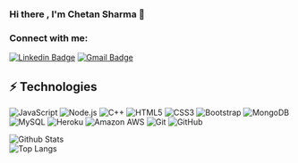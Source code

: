 ### Hi there , I'm Chetan Sharma 👋

### Connect with me:
[![Linkedin Badge](https://img.shields.io/badge/-Chetan-blue?style=flat-square&logo=Linkedin&logoColor=white&link=https://www.linkedin.com/in/chetan-sharma-908235194/)](https://www.linkedin.com/in/chetan-sharma-908235194/)
[![Gmail Badge](https://img.shields.io/badge/-iamchetansharma8@gmail.com-c14438?style=flat-square&logo=Gmail&logoColor=white&link=mailto:iamchetansharma8@gmail.com)](mailto:iamchetansharma8@gmail.com)  


<!--
**iamchetansharma8/iamchetansharma8** is a ✨ _special_ ✨ repository because its `README.md` (this file) appears on your GitHub profile.

Here are some ideas to get you started:

- 🔭 I’m currently working on ...
- 🌱 I’m currently learning ...
- 👯 I’m looking to collaborate on ...
- 🤔 I’m looking for help with ...
- 💬 Ask me about ...
- 📫 How to reach me: ...
- 😄 Pronouns: ...
- ⚡ Fun fact: ...
-->
## ⚡ Technologies

![JavaScript](https://img.shields.io/badge/-JavaScript-black?style=flat-square&logo=javascript)
![Node.js](https://img.shields.io/badge/-Node.js-green?style=flat-square&logo=nodejs)
![C++](https://img.shields.io/badge/-C++-00599C?style=flat-square&logo=c)
![HTML5](https://img.shields.io/badge/-HTML5-E34F26?style=flat-square&logo=html5&logoColor=white)
![CSS3](https://img.shields.io/badge/-CSS3-1572B6?style=flat-square&logo=css3)
![Bootstrap](https://img.shields.io/badge/-Bootstrap-563D7C?style=flat-square&logo=bootstrap)
![MongoDB](https://img.shields.io/badge/-MongoDB-black?style=flat-square&logo=mongodb)
![MySQL](https://img.shields.io/badge/-MySQL-black?style=flat-square&logo=mysql)
![Heroku](https://img.shields.io/badge/-Heroku-430098?style=flat-square&logo=heroku)
![Amazon AWS](https://img.shields.io/badge/Amazon%20AWS-232F3E?style=flat-square&logo=amazon-aws)
![Git](https://img.shields.io/badge/-Git-black?style=flat-square&logo=git)
![GitHub](https://img.shields.io/badge/-GitHub-181717?style=flat-square&logo=github)


![Github Stats](https://github-readme-stats.vercel.app/api?username=iamchetansharma8&count_private=true&show_icons=true&include_all_commits=true)   
![Top Langs](https://github-readme-stats.vercel.app/api/top-langs/?username=iamchetansharma8&hide=TeX&layout=compact)
